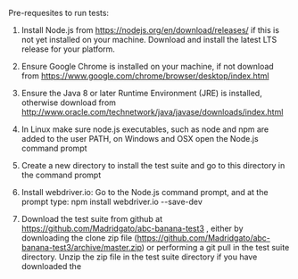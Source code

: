 Pre-requesites to run tests:

1. Install Node.js from https://nodejs.org/en/download/releases/ if this is not yet installed on your machine. Download
and install the latest LTS release for your platform.

2. Ensure Google Chrome is installed on your machine, if not download from 
https://www.google.com/chrome/browser/desktop/index.html

3. Ensure the Java 8 or later Runtime Environment (JRE) is installed, otherwise download from 
http://www.oracle.com/technetwork/java/javase/downloads/index.html

4. In Linux make sure node.js executables, such as node and npm are added to the user PATH, on Windows and OSX open the 
Node.js command prompt

5. Create a new  directory to install the test suite and go to this directory in the command prompt

6. Install webdriver.io: Go to the Node.js command prompt, and at the prompt type:
npm install webdriver.io --save-dev

7. Download the test suite from github at https://github.com/Madridgato/abc-banana-test3  , either by downloading the
clone zip file (https://github.com/Madridgato/abc-banana-test3/archive/master.zip) or performing a git pull in the test
suite directory. Unzip the zip file in the test suite directory if you have downloaded the 
